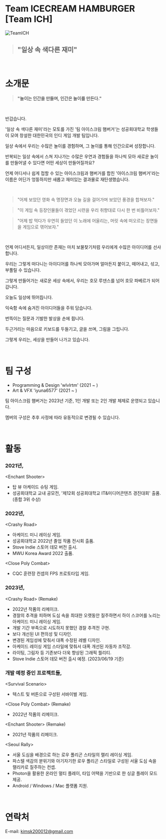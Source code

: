 # Team ICECREAM HAMBURGER [Team ICH]

![TeamICH](https://user-images.githubusercontent.com/62886544/231495377-a81b9c19-3415-4611-a3ac-e12413c662d2.png)

> ## "일상 속 색다른 재미"

<br/>

# 소개문

> **"놀이는 인간을 만들며, 인간은 놀이를 만든다."**

<br/>

반갑습니다.

'일상 속 색다른 재미'라는 모토를 가진 '팀 아이스크림 햄버거'는 성공회대학교 학생들이 모여 창설한 대한민국의 인디 게임 개발 팀입니다.

일상 속에서 우리는 수많은 놀이를 경험하며, 그 놀이를 통해 인간으로써 성장합니다.

반복되는 일상 속에서 스쳐 지나가는 수많은 우연과 경험들을 하나씩 모아 새로운 놀이를 만들어낼 수 있다면 어떤 세상이 만들어질까요?

언제 어디서나 쉽게 접할 수 있는 아이스크림과 햄버거를 합친 '아이스크림 햄버거'라는 이름은 어딘가 엉뚱하지만 새롭고 재미있는 결과물로 재탄생했습니다.

<br/>

> "어제 보았던 영화 속 명장면과 오늘 길을 걸어가며 보았던 풍경을 합쳐보자."

> "이 게임 속 등장인물들이 겪었던 시련을 우리 취향대로 다시 한 번 비틀어보자."

> "어제 밥 먹다가 우연히 들었던 이 노래에 어울리는, 머릿 속에 떠오르는 장면들을 게임으로 엮어보자."

<br/>

언제 어디서든지, 일상이란 존재는 마치 보물찾기처럼 우리에게 수많은 아이디어를 선사합니다.

우리는 그렇게 떠다니는 아이디어를 하나씩 모아가며 얼마든지 붙이고, 떼어내고, 섞고, 부풀릴 수 있습니다.

그렇게 만들어가는 새로운 세상 속에서, 우리는 호모 루덴스를 넘어 호모 파베르가 되어갑니다.

오늘도 일상에 뛰어듭니다. 

익숙함 속에 숨겨진 아이디어들을 주워 담습니다.

번뜩이는 질문과 기발한 발상을 손에 쥡니다. 

두근거리는 마음으로 키보드를 두들기고, 글을 쓰며, 그림을 그립니다.

그렇게 우리는, 세상을 만들어 나가고 있습니다.

<br/>

# 팀 구성
- Programming & Design 'wlvlrtm' (2021 ~ )
- Art & VFX 'iyuna6577' (2021 ~ )

팀 아이스크림 햄버거는 2023년 기준, 1인 개발 또는 2인 개발 체제로 운영되고 있습니다.

멤버의 구성은 추후 사정에 따라 유동적으로 변경될 수 있습니다.

<br/>

# 활동

### 2021년,
\<Enchant Shooter>
  - 탑 뷰 아케이드 슈팅 게임.
  - 성공회대학교 교내 공모전, '제12회 성공회대학교 IT&미디어콘텐츠 경진대회' 출품. (종합 3위 수상)

### 2022년,
\<Crashy Road>
  - 아케이드 미니 레이싱 게임.
  - 성공회대학교 2022년 졸업 작품 전시회 출품.
  - Stove Indie 스토어 데모 버전 출시.
  - MWU Korea Award 2022 출품.
    
\<Close Poly Combat>
  - CQC 훈련장 컨셉의 FPS 프로토타입 게임.

### 2023년,
\<Crashy Road> (Remake)
  - 2022년 작품의 리메이크.
  - 경찰의 추격을 피하며 도심 속을 최대한 오랫동안 질주하면서 하이 스코어를 노리는 아케이드 미니 레이싱 게임.
  - 개발 기간 부족으로 시도하지 못했던 경찰 추격전 구현.
  - 보다 개선된 UI 편의성 및 디자인.
  - 변경된 게임성에 맞춰서 대폭 수정된 레벨 디자인.
  - 아케이드 레이싱 게임 스타일에 맞춰서 대폭 개선된 자동차 조작감.
  - 라이팅, 그림자 등 기존보다 더욱 향상된 그래픽 퀄리티.
  - Stove Indie 스토어 데모 버전 출시 예정. (2023/06/19 기준)
    
### 개발 예정 중인 프로젝트들,
\<Survival Scenario>
  - 텍스트 및 버튼으로 구성된 서바이벌 게임.

\<Close Poly Combat> (Remake)
  - 2022년 작품의 리메이크.
 
\<Enchant Shooter> (Remake)
  - 2021년 작품의 리메이크.
  
\<Seoul Rally>
  - 서울 도심을 배경으로 하는 로우 폴리곤 스타일의 랠리 레이싱 게임.
  - 파스텔 색감의 분위기와 아기자기한 로우 폴리곤 스타일로 구성된 서울 도심 속을 랠리카로 질주하는 컨셉.
  - Photon을 활용한 온라인 멀티 플레이, 타임 어택을 기반으로 한 싱글 플레이 모드 제공.
  - Android / Windows / Mac 플랫폼 지원.

<br/>

# 연락처
E-mail: <kimsk200012@gmail.com>
